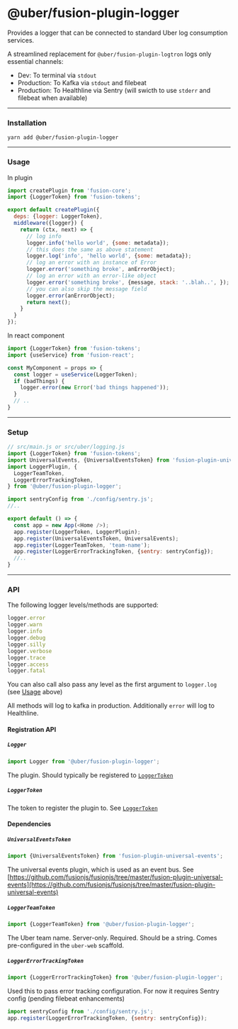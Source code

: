 # @uber/fusion-plugin-logger

Provides a logger that can be connected to standard Uber log consumption services.

A streamlined replacement for `@uber/fusion-plugin-logtron` logs only essential channels:
* Dev: To terminal via `stdout`
* Production: To Kafka via `stdout` and filebeat
* Production: To Healthline via Sentry (will swicth to use `stderr` and filebeat when available)

---

### Installation

```
yarn add @uber/fusion-plugin-logger
```

---

### Usage

In plugin

```js
import createPlugin from 'fusion-core';
import {LoggerToken} from 'fusion-tokens';

export default createPlugin({
  deps: {logger: LoggerToken},
  middleware({logger}) {
    return (ctx, next) => {
      // log info
      logger.info('hello world', {some: metadata});
      // this does the same as above statement
      logger.log('info', 'hello world', {some: metadata});
      // log an error with an instance of Error
      logger.error('something broke', anErrorObject);
      // log an error with an error-like object
      logger.error('something broke', {message, stack: '..blah..', });
      // you can also skip the message field
      logger.error(anErrorObject);
      return next();
    }
  }
});
```

In react component

```js
import {LoggerToken} from 'fusion-tokens';
import {useService} from 'fusion-react';

const MyComponent = props => {
  const logger = useService(LoggerToken);
  if (badThings) {
    logger.error(new Error('bad things happened'));
  }
  // ..
}
```

---

### Setup

```js
// src/main.js or src/uber/logging.js
import {LoggerToken} from 'fusion-tokens';
import UniversalEvents, {UniversalEventsToken} from 'fusion-plugin-universal-events';
import LoggerPlugin, {
  LoggerTeamToken,
  LoggerErrorTrackingToken,
} from '@uber/fusion-plugin-logger';

import sentryConfig from './config/sentry.js';
//..

export default () => {
  const app = new App(<Home />);
  app.register(LoggerToken, LoggerPlugin);
  app.register(UniversalEventsToken, UniversalEvents);
  app.register(LoggerTeamToken, 'team-name');
  app.register(LoggerErrorTrackingToken, {sentry: sentryConfig});
  //..
}
```

---

### API

The following logger levels/methods are supported:
```js
logger.error
logger.warn
logger.info
logger.debug
logger.silly
logger.verbose
logger.trace
logger.access
logger.fatal
```

You can also call also pass any level as the first argument to `logger.log` (see [Usage](#usage) above)

All methods will log to kafka in production. Additionally `error` will log to Healthline.

#### Registration API

##### `Logger`

```js
import Logger from '@uber/fusion-plugin-logger';
```

The plugin. Should typically be registered to [`LoggerToken`](https://github.com/fusionjs/fusionjs/tree/master/fusion-tokens#loggertoken)

##### `LoggerToken`

The token to register the plugin to. See [`LoggerToken`](https://github.com/fusionjs/fusionjs/tree/master/fusion-tokens#loggertoken)

#### Dependencies

##### `UniversalEventsToken`

```js
import {UniversalEventsToken} from 'fusion-plugin-universal-events';
```

The universal events plugin, which is used as an event bus. See [https://github.com/fusionjs/fusionjs/tree/master/fusion-plugin-universal-events](https://github.com/fusionjs/fusionjs/tree/master/fusion-plugin-universal-events)

##### `LoggerTeamToken`

```js
import {LoggerTeamToken} from '@uber/fusion-plugin-logger';
```

The Uber team name. Server-only. Required. Should be a string. Comes pre-configured in the `uber-web` scaffold.

##### `LoggerErrorTrackingToken`

```js
import {LoggerErrorTrackingToken} from '@uber/fusion-plugin-logger';
```

Used this to pass error tracking configuration. For now it requires Sentry config (pending filebeat enhancements)

```js
import sentryConfig from './config/sentry.js';
app.register(LoggerErrorTrackingToken, {sentry: sentryConfig});
```
